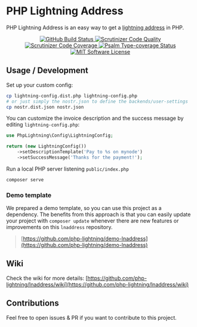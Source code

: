 # PHP Lightning Address

PHP Lightning Address is an easy way to get a [lightning address](https://lightningaddress.com/) in PHP.

<p align="center">
  <a href="https://github.com/php-lightning/lnaddress/actions">
    <img src="https://github.com/php-lightning/lnaddress/workflows/CI/badge.svg" alt="GitHub Build Status">
  </a>
  <a href="https://scrutinizer-ci.com/g/php-lightning/lnaddress/?branch=main">
    <img src="https://scrutinizer-ci.com/g/php-lightning/lnaddress/badges/quality-score.png?b=main" alt="Scrutinizer Code Quality">
  </a>
  <a href="https://scrutinizer-ci.com/g/php-lightning/lnaddress/?branch=main">
    <img src="https://scrutinizer-ci.com/g/php-lightning/lnaddress/badges/coverage.png?b=main" alt="Scrutinizer Code Coverage">
  </a>
  <a href="https://shepherd.dev/github/php-lightning/lnaddress">
    <img src="https://shepherd.dev/github/php-lightning/lnaddress/coverage.svg" alt="Psalm Type-coverage Status">
  </a>
  <a href="https://github.com/php-lightning/lnaddress/blob/master/LICENSE">
    <img src="https://img.shields.io/badge/License-MIT-green.svg" alt="MIT Software License">
  </a>
</p>

## Usage / Development

Set up your custom config:

```bash
cp lightning-config.dist.php lightning-config.php
# or just simply the nostr.json to define the backends/user-settings
cp nostr.dist.json nostr.json
```

You can customize the invoice description and the success message by editing
`lightning-config.php`:

```php
use PhpLightning\Config\LightningConfig;

return (new LightningConfig())
    ->setDescriptionTemplate('Pay to %s on mynode')
    ->setSuccessMessage('Thanks for the payment!');
```

Run a local PHP server listening `public/index.php`

```bash
composer serve
```

### Demo template

We prepared a demo template, so you can use this project as a dependency. The benefits from this approach is that you can easily update your project with `composer update` whenever there are new features or improvements on this `lnaddress` repository.

> [https://github.com/php-lightning/demo-lnaddress](https://github.com/php-lightning/demo-lnaddress)

## Wiki

Check the wiki for more details: [https://github.com/php-lightning/lnaddress/wiki](https://github.com/php-lightning/lnaddress/wiki)

## Contributions

Feel free to open issues & PR if you want to contribute to this project.
